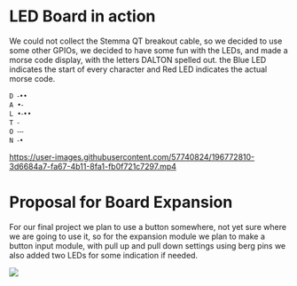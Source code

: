 # LED Board in action
We could not collect the Stemma QT breakout cable, so we decided to use some other GPIOs, we decided to have some fun with the LEDs, and made a morse code display, with the letters DALTON spelled out. the Blue LED indicates the start of every character and Red LED indicates the actual morse code.
```
D ⁃••
A •⁃
L •⁃••
T ⁃
O ⁃⁃⁃
N ⁃•
```


https://user-images.githubusercontent.com/57740824/196772810-3d6684a7-fa67-4b11-8fa1-fb0f721c7297.mp4



# Proposal for Board Expansion
For our final project we plan to use a button somewhere, not yet sure where we are going to use it, so for the expansion module we plan to make a button input module, with pull up and pull down settings using berg pins we also added two LEDs for some indication if needed.

![](https://github.com/saurabhparulekar24/LAB2B_Board_Expansion/blob/main/Proposal_LAB2B.drawio%20(2).png)
